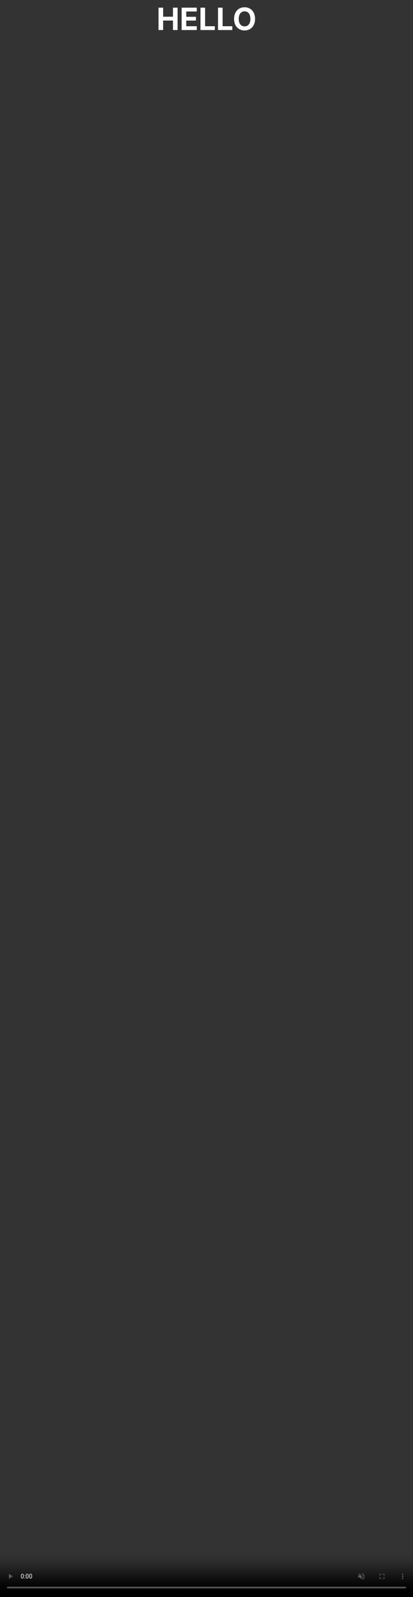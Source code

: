 ```yaml
---
date: "2019-11-29 12:45:07"
layout: tips
title: Text over full background-video
description: 그냥 테스툥
image: /images/index/kitchen_design01.png
category: tips
tags:
  - jjong
author: JJong
paginate: false
---
```


이것은 무엇이오 웹에서 입력가능하옹? 뭐짐 이제되

<style>
  body{
    background: black;
  }
  .banner{
    width: auto;
    height: auto;
    overflow: hidden;
    display: flex;
    justify-content: center;
    align-items: center;
  }
  .banner video{
    position: absolute;
    top: 0;
    left: 0;
    object-fit: cover;
    width: 100%;
    height: 100%;
    pointer-events: none;
  }
  .banner .content{
    position: relative;
    z-index: 1;
    max-width : 1000px;
    margin: 0 auto;
    text-align: center;
  }
  .banner .content h1{
    margin: 0;
    padding: 0;
    font-size: 4.5rem;
    text-transform: uppercase;
    color: #fff;
  }
  .bannerd iframe {
    
    
   position: absolute;
    top: 0;
    left: 0;
    object-fit: cover;
    width: 100%;
    height: 100%;
    pointer-events: none;
}
 .banner iframe{
    
   width: 100%;
   /* height: 100%; */
   height: 56.25vw; 
   /* Given a 16:9 aspect ratio, 9/16*100 = 56.25 */
   min-height: 100vh;
   min-width: 177.77vh; /* Given a 16:9 aspect ratio, 16/9*100 = 177.77 */
   position: absolute;
   top: 50%;
   left: 50%;
   transform: translate(-50%, -50%);
   
}
</style>

<div class="banner">
  <video autoplay muted loop>
    <source src="http://imjjong.woobi.co.kr/movie/cooking_oven.mp4" type="video/mp4">
  </video>
  <div class="content">
    <h1>Hello</h1>
  </div>
</div>
<!-- 
<div class="banner">
    <iframe src="http://imjjong.woobi.co.kr/movie/cooking_oven.mp4"
           frameborder="0" webkitallowfullscreen mozallowfullscreen allowfullscreen ></iframe>
  <div class="content">
    <h1>흥미로운 즐거운 조리경험을 위한 UX Design1</h1>
  </div>
</div> -->

<iframe src="https://player.vimeo.com/video/149915506?color=00ccff&title=0&byline=0&portrait=0" width="640" height="360" frameborder="0" allow="autoplay; fullscreen" allowfullscreen></iframe>

<p><a href="https://vimeo.com/149915506">Drone</a> from <a href="https://vimeo.com/skyless">Skyless Productions</a> on <a href="https://vimeo.com">Vimeo</a>.</p>

http://imjjong.dothome.co.kr/cooking_oven.mp4
https://player.vimeo.com/video/76979871?background=1&autoplay=1&loop=1&byline=0&title=0
